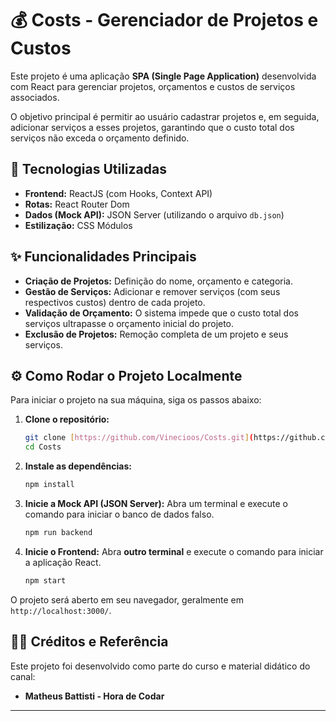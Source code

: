 # 💰 Costs - Gerenciador de Projetos e Custos

Este projeto é uma aplicação **SPA (Single Page Application)** desenvolvida com React para gerenciar projetos, orçamentos e custos de serviços associados.

O objetivo principal é permitir ao usuário cadastrar projetos e, em seguida, adicionar serviços a esses projetos, garantindo que o custo total dos serviços não exceda o orçamento definido.

## 🚀 Tecnologias Utilizadas

* **Frontend:** ReactJS (com Hooks, Context API)
* **Rotas:** React Router Dom
* **Dados (Mock API):** JSON Server (utilizando o arquivo `db.json`)
* **Estilização:** CSS Módulos

## ✨ Funcionalidades Principais

* **Criação de Projetos:** Definição do nome, orçamento e categoria.
* **Gestão de Serviços:** Adicionar e remover serviços (com seus respectivos custos) dentro de cada projeto.
* **Validação de Orçamento:** O sistema impede que o custo total dos serviços ultrapasse o orçamento inicial do projeto.
* **Exclusão de Projetos:** Remoção completa de um projeto e seus serviços.

## ⚙️ Como Rodar o Projeto Localmente

Para iniciar o projeto na sua máquina, siga os passos abaixo:

1.  **Clone o repositório:**
    ```bash
    git clone [https://github.com/Vinecioos/Costs.git](https://github.com/Vinecioos/Costs.git)
    cd Costs
    ```

2.  **Instale as dependências:**
    ```bash
    npm install
    ```

3.  **Inicie a Mock API (JSON Server):**
    Abra um terminal e execute o comando para iniciar o banco de dados falso.
    ```bash
    npm run backend
    ```

4.  **Inicie o Frontend:**
    Abra **outro terminal** e execute o comando para iniciar a aplicação React.
    ```bash
    npm start
    ```

O projeto será aberto em seu navegador, geralmente em `http://localhost:3000/`.

## 🧑‍💻 Créditos e Referência

Este projeto foi desenvolvido como parte do curso e material didático do canal:

* **Matheus Battisti - Hora de Codar**

---
